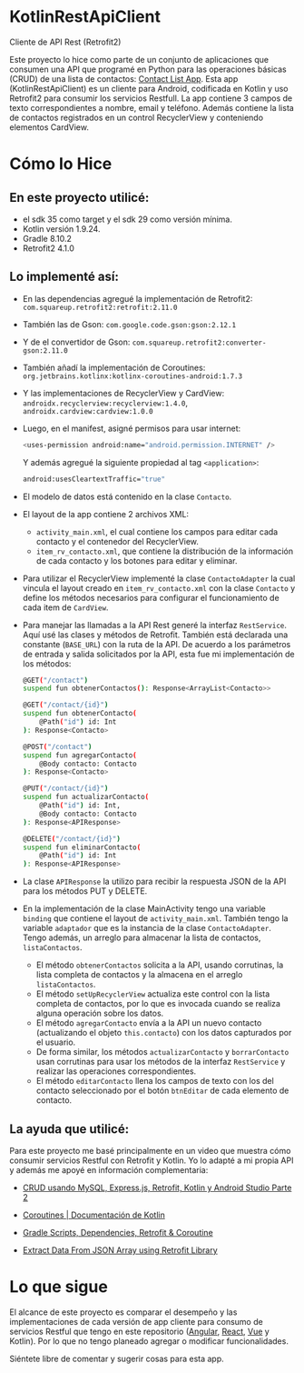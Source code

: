 # KotlinRestApiClient
Cliente de API Rest (Retrofit2)

Este proyecto lo hice como parte de un conjunto de aplicaciones que consumen una API que programé en Python para las operaciones básicas (CRUD) de una lista de contactos: [Contact List App](https://github.com/EmptyShop/FlaskSqlAlchemyApp).
Esta app (KotlinRestApiClient) es un cliente para Android, codificada en Kotlin y uso Retrofit2 para consumir los servicios Restfull.
La app contiene 3 campos de texto correspondientes a nombre, email y teléfono. Además contiene la lista de contactos registrados en un control
RecyclerView y conteniendo elementos CardView.

# Cómo lo Hice

## En este proyecto utilicé:
  - el sdk 35 como target y el sdk 29 como versión mínima.
  - Kotlin versión 1.9.24.
  - Gradle 8.10.2
  - Retrofit2 4.1.0

## Lo implementé así:
  - En las dependencias agregué la implementación de Retrofit2: `com.squareup.retrofit2:retrofit:2.11.0`
  - También las de Gson: `com.google.code.gson:gson:2.12.1`
  - Y de el convertidor de Gson: `com.squareup.retrofit2:converter-gson:2.11.0`
  - También añadí la implementación de Coroutines: `org.jetbrains.kotlinx:kotlinx-coroutines-android:1.7.3`
  - Y las implementaciones de RecyclerView y CardView: `androidx.recyclerview:recyclerview:1.4.0`, `androidx.cardview:cardview:1.0.0`
  - Luego, en el manifest, asigné permisos para usar internet:
  
    ```sh
    <uses-permission android:name="android.permission.INTERNET" />
    ```
    Y además agregué la siguiente propiedad al tag `<application>`:

    ```sh
    android:usesCleartextTraffic="true"
    ```

  - El modelo de datos está contenido en la clase `Contacto`.
  
  - El layout de la app contiene 2 archivos XML:
    * `activity_main.xml`, el cual contiene los campos para editar cada contacto y el contenedor del RecyclerView.
    * `item_rv_contacto.xml`, que contiene la distribución de la información de cada contacto y los botones para editar y eliminar.
  - Para utilizar el RecyclerView implementé la clase `ContactoAdapter` la cual vincula el layout creado en `item_rv_contacto.xml` con la clase `Contacto` y define los métodos necesarios para configurar el funcionamiento de cada item de `CardView`.

  - Para manejar las llamadas a la API Rest generé la interfaz `RestService`. Aquí usé las clases y métodos de Retrofit. También está declarada una constante (`BASE_URL`) con la ruta de la API. De acuerdo a los parámetros de entrada y salida solicitados por la API, esta fue mi implementación de los métodos:
    
    ```sh
    @GET("/contact")
    suspend fun obtenerContactos(): Response<ArrayList<Contacto>>

    @GET("/contact/{id}")
    suspend fun obtenerContacto(
        @Path("id") id: Int
    ): Response<Contacto>

    @POST("/contact")
    suspend fun agregarContacto(
        @Body contacto: Contacto
    ): Response<Contacto>

    @PUT("/contact/{id}")
    suspend fun actualizarContacto(
        @Path("id") id: Int,
        @Body contacto: Contacto
    ): Response<APIResponse>

    @DELETE("/contact/{id}")
    suspend fun eliminarContacto(
        @Path("id") id: Int
    ): Response<APIResponse>
    ```
  - La clase `APIResponse` la utilizo para recibir la respuesta JSON de la API para los métodos PUT y DELETE.
  
  - En la implementación de la clase MainActivity tengo una variable `binding` que contiene el layout de `activity_main.xml`. También tengo la variable `adaptador` que es la instancia de la clase `ContactoAdapter`. Tengo además, un arreglo para almacenar la lista de contactos, `listaContactos`. 

    * El método `obtenerContactos` solicita a la API, usando corrutinas, la lista completa de contactos y la almacena en el arreglo `listaContactos`.
    * El método `setUpRecyclerView` actualiza este control con la lista completa de contactos, por lo que es invocada cuando se realiza alguna operación sobre los datos.
    * El método `agregarContacto` envía a la API un nuevo contacto (actualizando el objeto `this.contacto`) con los datos capturados por el usuario.
    * De forma similar, los métodos `actualizarContacto` y `borrarContacto` usan corrutinas para usar los métodos de la interfaz `RestService` y realizar las operaciones correspondientes.
    * El método `editarContacto` llena los campos de texto con los del contacto seleccionado por el botón `btnEditar` de cada elemento de contacto.
    
## La ayuda que utilicé:
Para este proyecto me basé principalmente en un video que muestra cómo consumir servicios Restful con Retrofit y Kotlin. Yo lo adapté a mi propia API y además me apoyé en información complementaria:

  * [CRUD usando MySQL, Express.js, Retrofit, Kotlin y Android Studio Parte 2](https://www.youtube.com/watch?v=lUN0Ge6atz4)
  
  * [Coroutines | Documentación de Kotlin](https://kotlinlang.org/docs/coroutines-overview.html#documentation)

  * [Gradle Scripts, Dependencies, Retrofit & Coroutine](https://medium.com/@sruthicsankar/gradle-scripts-dependencies-retrofit-coroutine-in-android-development-7221d0af234a)
  * [Extract Data From JSON Array using Retrofit Library](https://www.geeksforgeeks.org/android-extract-data-from-json-array-using-retrofit-library-with-kotlin/)

# Lo que sigue
El alcance de este proyecto es comparar el desempeño y las implementaciones de cada versión de app cliente para consumo de servicios Restful que tengo en este repositorio ([Angular](https://github.com/EmptyShop/AngularRestApiClient), [React](https://github.com/EmptyShop/ReactRestApiClient), [Vue](https://github.com/EmptyShop/VueRestApiClient) y Kotlin). Por lo que no tengo planeado agregar o modificar funcionalidades.

Siéntete libre de comentar y sugerir cosas para esta app.
